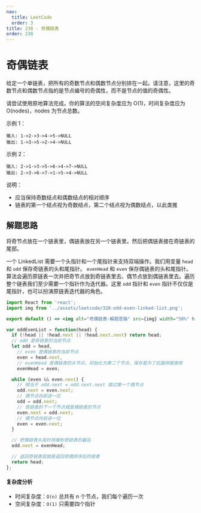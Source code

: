 ```yaml
---
nav:
  title: LeetCode
  order: 3
title: 238 - 奇偶链表
order: 238
---
```


# 奇偶链表

给定一个单链表，把所有的奇数节点和偶数节点分别排在一起。请注意，这里的奇数节点和偶数节点指的是节点编号的奇偶性，而不是节点的值的奇偶性。

请尝试使用原地算法完成。你的算法的空间复杂度应为 O(1)，时间复杂度应为 O(nodes)，nodes 为节点总数。

示例 1：

```plain
输入: 1->2->3->4->5->NULL
输出: 1->3->5->2->4->NULL
```

示例 2：

```plain
输入: 2->1->3->5->6->4->7->NULL
输出: 2->3->6->7->1->5->4->NULL
```

说明：

- 应当保持奇数结点和偶数结点的相对顺序
- 链表的第一个结点视为奇数结点，第二个结点视为偶数结点，以此类推

## 解题思路

将奇节点放在一个链表里，偶链表放在另一个链表里。然后把偶链表接在奇链表的尾部。

一个 LinkedList 需要一个头指针和一个尾指针来支持双端操作。我们用变量 `head` 和 `odd` 保存奇链表的头和尾指针。 `evenHead` 和 `even` 保存偶链表的头和尾指针。算法会遍历原链表一次并把奇节点放到奇链表里去、偶节点放到偶链表里去。遍历整个链表我们至少需要一个指针作为迭代器。这里 `odd` 指针和 `even` 指针不仅仅是尾指针，也可以扮演原链表迭代器的角色。

```jsx | inline
import React from 'react';
import img from '../assets/leetcode/328-odd-even-linked-list.png';

export default () => <img alt="奇偶链表-解题思路" src={img} width="50%" height="50%" />;
```

```js
var oddEvenList = function(head) {
  if (!head || !head.next || !head.next.next) return head;
  // odd 是奇链表的当前节点
  let odd = head,
    // even 是偶链表的当前节点
    even = head.next,
    // evenHead 是偶链表的头节点，初始化为第二个节点，保存是为了后面拼接使用
    evenHead = even;

  while (even && even.next) {
    // 相当于 odd.next = odd.next.next 跳过第一个偶节点
    odd.next = even.next;
    // 偶节点向前进一位
    odd = odd.next;
    // 奇链表的下一个节点就是偶链表的节点
    even.next = odd.next;
    // 偶节点向前进一位
    even = even.next;
  }

  // 把偶链表头指针拼接到奇链表的最后
  odd.next = evenHead;

  // 返回奇链表层就是返回奇偶排序后的链表
  return head;
};
```

#### 复杂度分析

- 时间复杂度：`O(n)` 总共有 n 个节点，我们每个遍历一次
- 空间复杂度：`O(1)` 只需要四个指针

